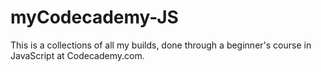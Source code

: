 # myCodecademy-JS
This is a collections of all my builds, done through a beginner's course in JavaScript at Codecademy.com.
